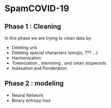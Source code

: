 # SpamCOVID-19
## Phase 1 : Cleaning
In this phase we are trying to clean data by 
- Deleting urls
- Deleting special characters (emojis, ??? ...)
- Harmonization
- Tokenization , stemming , and clean stopwords
- Indexation and Ponderation

## Phase 2 : modeling
- Neural Network 
- Binary entropy loss